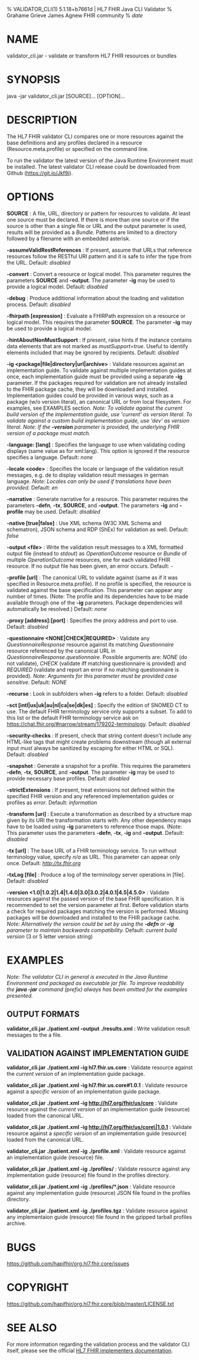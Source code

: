 % VALIDATOR\_CLI(1) 5.1.18+b7661d | HL7 FHIR Java CLI Validator
% Grahame Grieve
  James Agnew
  FHIR community
% $date$

# NAME
validator\_cli.jar - validate or transform HL7 FHIR resources or bundles

# SYNOPSIS
java -jar validator\_cli.jar [SOURCE]... [OPTION]...

# DESCRIPTION

The HL7 FHIR validator CLI compares one or more resources against the base
definitions and any profiles declared in a resource (Resource.meta.profile)
or specified on the command line.

To run the validator the latest version of the Java Runtime Environment must 
be installed. The latest validator CLI release could be downloaded from Github
(https://git.io/Jkf9i).

# OPTIONS

**SOURCE**
: A file, URL, directory or pattern for resources to validate. At least one
  source must be declared. If there is more than one source or if the source 
  is other than a single file or URL and the output parameter is used, results
  will be provided as a *Bundle*. Patterns are limited to a directory 
  followed by a filename with an embedded asterisk.

**-assumeValidRestReferences**
: If present, assume that URLs that reference resources follow the RESTful
  URI pattern and it is safe to infer the type from the URL.
  Default: *disabled*

**-convert**
: Convert a resource or logical model. This parameter requires the parameters
  **SOURCE** and **-output**. The parameter **-ig** may be used to provide
  a logical model.
  Default: *disabled*

**-debug**
: Produce additional information about the loading and validation process.
  Default: *disabled*

**-fhirpath [expression]**
: Evaluate a FHIRPath expression on a resource or logical model. This requires
  the parameter **SOURCE**. The parameter **-ig** may be used to provide a
  logical model.

**-hintAboutNonMustSupport**
: If present, raise hints if the instance contains data elements that are not
  marked as *mustSupport=true*. Useful to identify elements included that may
  be ignored by recipients.
  Default: *disabled*

**-ig <package|file|directory|url|archive>**
: Validate resources against an implementation guide. To validate against
  multiple implementation guides at once, each implementation guide must be
  provided using a separate **-ig** parameter. If the packages required for
  validation are not already installed to the FHIR package cache, they will
  be downloaded and installed. Implementation guides could be provided in
  various ways, such as a package (w/o version literal), an canonical URL
  or from local filesystem. For examples, see EXAMPLES section.
  *Note: To validate against the current build version of the implementation
  guide, use 'current' as version literal. To validate against a custom build
  implementation guide, use 'dev' as version literal.*
  *Note: If the **-version** parameter is provided, the underlying FHIR
  version of a package must match.*

**-language: [lang]**
: Specifies the language to use when validating coding displays (same value as
  for xml:lang). This option is ignored if the resource specifies a language.
  Default: *none*

**-locale \<code>**
: Specifies the locale or language of the validation result messages, e.g. de
  to display validation result messages in german language. *Note: Locales can
  only be used if translations have been provided.*
  Default: *en*

**-narrative**
: Generate narrative for a resource. This parameter requires the parameters
  **-defn**, **-tx**, **SOURCE**, and **-output**. The parameters
  **-ig** and **-profile** may be used.
  Default: *disabled*

**-native [true|false]**
: Use XML schema (W3C XML Schema and schematron), JSON schema and RDP (ShEx)
  for validation as well.
  Default: *false*

**-output \<file>**
: Write the validation result messages to a XML formatted output file (instead
  to *stdout*) as *OperationOutcome* resource or *Bundle* of multiple
  *OperationOutcome* resources, one for each validated FHIR resource. If no
  output file has been given, an error occurs.
  Default: -

**-profile [url]**
: The canonical URL to validate against (same as if it was specified in 
  Resource.meta.profile). If no profile is specified, the resource is 
  validated against the base specification. This parameter can appear any 
  number of times. (Note: The profile and its dependencies have to be made 
  available through one of the **-ig** parameters. Package dependencies will 
  automatically be resolved.)
  Default: *none*

**-proxy [address]:[port]**
: Specifies the proxy address and port to use.
  Default: *disabled*

**-questionnaire <NONE|CHECK|REQUIRED>**
: Validate any *QuestionnaireResponse* resource against its matching
  *Questionnaire* resource referenced by the canonical URL in 
  *QuestionnaireResponse.questionnaire*. Possible arguments are: *NONE* 
  (do not validate), *CHECK* (validate iff matching questionnaire is provided)
  and *REQUIRED* (validate and report an error if no matching questionnaire is
  provided). *Note: Arguments for this parameter must be provided case
  sensitive.* Default: *NONE*

**-recurse**
: Look in subfolders when **-ig** refers to a folder.
  Default: *disabled*

**-sct [intl|us|uk|au|nl|ca|se|dk|es]**
: Specify the edition of SNOMED CT to use. The default FHIR terminology
  service only supports a subset. To add to this list or the default FHIR
  terminology service ask on https://chat.fhir.org/#narrow/stream/179202-terminology.
  Default: *disabled*

**-security-checks**
: If present, check that string content doesn't include any HTML-like tags that
  might create problems downstream (though all external input must always be
  sanitized by escaping for either HTML or SQL).
  Default: *disabled*

**-snapshot**
: Generate a snapshot for a profile. This requires the parameters **-defn**,
  **-tx**, **SOURCE**, and **-output**. The parameter **-ig** may be
  used to provide necessary base profiles.
  Default: *disabled*

**-strictExtensions**
: If present, treat extensions not defined within the specified FHIR version
  and any referenced implementation guides or profiles as *error*.
  Default: *information*

**-transform [uri]**
: Execute a transformation as described by a structure map given by its
  URI the transformation starts with. Any other dependency maps have to be
  loaded using **-ig** parameters to reference those maps. (Note: This
  parameter uses the parameters **-defn**, **-tx**, **-ig** and **-output**.
  Default: *disabled*

**-tx [url]**
: The base URL of a FHIR terminology service. To run without terminology
  value, specify *n/a* as URL. This parameter can appear only once.
  Default: *http://tx.fhir.org*

**-txLog [file]**
: Produce a log of the terminology server operations in [file].
  Default: *disabled*

**-version <1.0|1.0.2|1.4|1.4.0|3.0|3.0.2|4.0.1|4.5|4.5.0>**
: Validate resources against the passed version of the base FHIR specification.
  It is recommended to set the version parameter at first. Before validation 
  starts a check for required packages matching the version is performed.
  Missing packages will be downloaded and installed to the FHIR package cache.
  *Note: Alternatively the version could be set by using the **-defn** or 
  **-ig** parameter to maintain backwards compatibility.*
  Default: *current build version* (3 or 5 letter version string)

# EXAMPLES

*Note: The validator CLI in general is executed in the Java Runtime Environment
and packaged as executable jar file. To improve readability the **java -jar**
command (prefix) always has been omitted for the examples presented.*

## OUTPUT FORMATS

**validator\_cli.jar ./patient.xml -output ./results.xml**
: Write validation result messages to the a file.

## VALIDATION AGAINST IMPLEMENTATION GUIDE

**validator\_cli.jar ./patient.xml -ig hl7.fhir.us.core**
: Validate resource against the *current version* of an implementation guide
  package.

**validator\_cli.jar ./patient.xml -ig hl7.fhir.us.core\#1.0.1**
: Validate resource against a *specific version* of an implementation guide
  package.

**validator\_cli.jar ./patient.xml -ig http://hl7.org/fhir/us/core**
: Validate resource against the *current version* of an implementation guide
  (resource) loaded from the canonical URL.

**validator\_cli.jar ./patient.xml -ig http://hl7.org/fhir/us/core\|1.0.1**
: Validate resource against a *specific version* of an implementation guide
  (resource) loaded from the canonical URL.

**validator\_cli.jar ./patient.xml -ig ./profile.xml**
: Validate resource against an implementation guide (resource) file.

**validator\_cli.jar ./patient.xml -ig ./profiles/**
: Validate resource against any implementation guide (resource) file found
  in the profiles directory.

**validator\_cli.jar ./patient.xml -ig ./profiles/\*.json**
: Validate resource against any implementation guide (resource) JSON file
  found in the profiles directory.

**validator\_cli.jar ./patient.xml -ig ./profiles.tgz**
: Validate resource against any implementaion guide (resource) file found
  in the gzipped tarball profiles archive.

# BUGS

https://github.com/hapifhir/org.hl7.fhir.core/issues

# COPYRIGHT

https://github.com/hapifhir/org.hl7.fhir.core/blob/master/LICENSE.txt

# SEE ALSO

For more information regarding the validation process and the validator CLI
itself, please see the official [HL7 FHIR implementers documentation](https://confluence.hl7.org/display/FHIR/Implementers).

